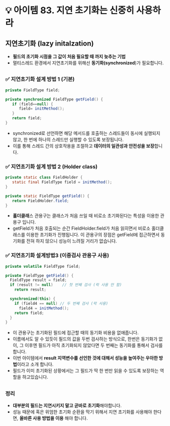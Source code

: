 # 💡 아이템 83. 지연 초기화는 신중히 사용하라

## 지연초기화 (lazy initalzation)
* **필드의 초기화 시점을 그 값이 처음 필요할 때 까지 늦추는 기법**
* 멀티스레드 환경에서 지연초기화를 위해선 **동기화(synchronized**)가 필요합니다.

##   
### ✅ 지연초기화 설계 방법 1 (기본)

```java
private FieldType field;

private synchronized FieldType getField() {
   if (field==null) {
      field= initMethod();
   }
   return field;
}
```
* synchronized로 선언하면 해당 메서드를 호출하는 스레드들이 동시에 실행되지 않고, 한 번에 하나의 스레드만 실행할 수 있도록 보장됩니다.
* 이를 통해 스레드 간의 상호작용을 조절하고 **데이터의 일관성과 안전성을 보장**합니다.

### ✅ 지연초기화 설계 방법 2 (Holder class)
```java
private static class FieldHolder {
   static final FieldType field = initMethod();
}

private static FieldType getField() {
   return FieldHolder.field;
}
```
* **홀더클래**스 관용구는 클래스가 처음 쓰일 때 비로소 초기화된다는 특성을 이용한 관용구 입니다.
* getField가 처음 호출되는 순간 FieldHolder.field가 처음 읽히면서 비로소 홀더클래스를 이용한 초기화가 진행됩니다. 이 관용구의 장점은 getField에 접근하면서 동기화를 전혀 하지 않으니 성능이 느려질 거리가 없습니다.

### ✅ 지연초기화 설계방법3 (이중검사 관용구 사용)
```java
private volatile FieldType field;

private FieldType getField() {
  FieldType result = field;
  if (result != null)    // 첫 번째 검사 (락 사용 안 함)
    return result;

  synchronized(this) {
    if (field4 == null) // 두 번째 검사 (락 사용)
      field4 = initMethod();
    return field;
  }
}
```
* 이 관용구는 초기화된 필드에 접근할 때의 동기화 비용을 없애줍니다.
* 이름에서도 알 수 있듯이 필드의 값을 두번 검사하는 방식으로, 한번은 동기화가 없이, 그 이후엔 필드가 아직 초기화되지 않았다면 두 번째는 동기화를 통해서 검사를 합니다.
* ​이번 아이템에서 **result 지역변수를 선언한 것에 대해서 성능을 높여주는 우아한 방법**이라고 소개 합니다.
* 필드가 이미 초기화된 상황에서는 그 필드가 딱 한 번만 읽을 수 있도록 보장하는 역할을 하고있습니다. 


##
### 정리
* **대부분의 필드는 지연시키지 말고 곧바로 초기화**해야합니다.
* 성능 때문에 혹은 위엄한 초기화 순환을 막기 위해서 지연 초기화를 사용해야 한다면, **올바른 사용 방법을 이용** 해야 합니다. 

​
